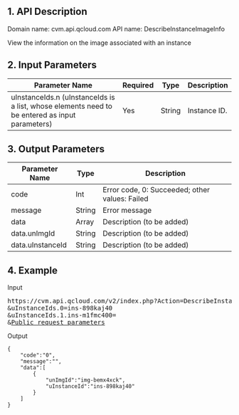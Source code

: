 ## 1. API Description
Domain name: cvm.api.qcloud.com
API name: DescribeInstanceImageInfo

View the information on the image associated with an instance

## 2. Input Parameters
| Parameter Name | Required | Type | Description |
|---------|---------|---------|---------|
| uInstanceIds.n (uInstanceIds is a list, whose elements need to be entered as input parameters) | Yes | String | Instance ID. |


## 3. Output Parameters
| Parameter Name | Type | Description |
|---------|---------|---------|
| code | Int | Error code, 0: Succeeded; other values: Failed |
| message | String | Error message |
| data | Array | Description (to be added) |
| data.unImgId | String | Description (to be added) | 
| data.uInstanceId | String | Description (to be added) | 


## 4. Example
Input
<pre>
https://cvm.api.qcloud.com/v2/index.php?Action=DescribeInstanceImageInfo
&uInstanceIds.0=ins-898kaj40
&uInstanceIds.1.ins-m1fmc400=
&<a href="https://cloud.tencent.com/doc/api/229/6976">Public request parameters</a>
</pre>
Output
```
{
    "code":"0",
    "message":"",
    "data":[
        {
            "unImgId":"img-bemx4xck",
            "uInstanceId":"ins-898kaj40"
        }
    ]
}
```


